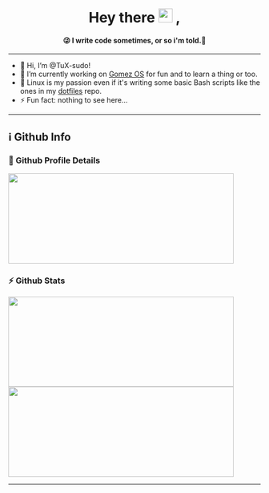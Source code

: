 <h1 align="center">
   Hey there <img width="28" src="https://media.giphy.com/media/hvRJCLFzcasrR4ia7z/giphy.gif" > ,
   <h4 align="center">
      😜 I write code sometimes, or so i'm told.🤪
   </h4>
</h1>

-------------

- 👋 Hi, I’m @TuX-sudo!
- 👷 I’m currently working on [Gomez OS](https://gomezos.tk) for fun and to learn a thing or too. 
- 🐧 Linux is my passion even if it's writing some basic Bash scripts like the ones in my [dotfiles](https://github.com/TuX-sudo/dotfiles) repo.
- ⚡ Fun fact: nothing to see here...

-------------

## ℹ️ Github Info

### 🔎 Github Profile Details
<img height="180em" width="450em" src="https://github-profile-summary-cards.vercel.app/api/cards/profile-details?username=TuX-sudo&show_icons=true&locale=en&layout=compact&hide_border=true&theme=github_dark"/>

### ⚡ Github Stats

<img height="180em" width="450em" src="https://github-readme-stats.vercel.app/api?username=TuX-sudo&show_icons=true&locale=en&layout=compact&hide_border=true&theme=github_dark"/>
<img height="180em" width="450em" src="https://github-readme-stats.vercel.app/api/top-langs?username=TuX-sudo&show_icons=true&locale=en&layout=compact&hide_border=true&theme=github_dark"/>

-------------